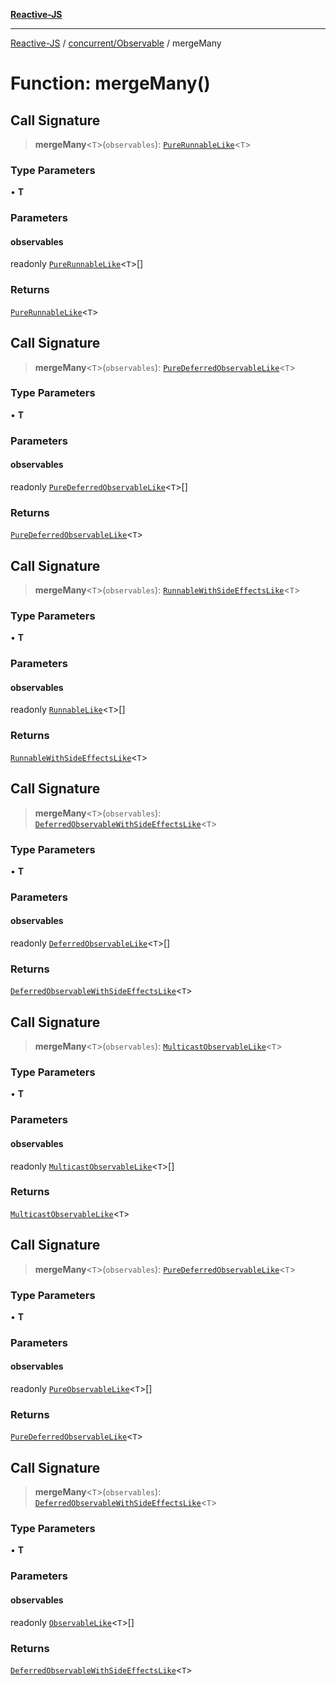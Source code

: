 [**Reactive-JS**](../../../README.md)

***

[Reactive-JS](../../../README.md) / [concurrent/Observable](../README.md) / mergeMany

# Function: mergeMany()

## Call Signature

> **mergeMany**\<`T`\>(`observables`): [`PureRunnableLike`](../../interfaces/PureRunnableLike.md)\<`T`\>

### Type Parameters

• **T**

### Parameters

#### observables

readonly [`PureRunnableLike`](../../interfaces/PureRunnableLike.md)\<`T`\>[]

### Returns

[`PureRunnableLike`](../../interfaces/PureRunnableLike.md)\<`T`\>

## Call Signature

> **mergeMany**\<`T`\>(`observables`): [`PureDeferredObservableLike`](../../interfaces/PureDeferredObservableLike.md)\<`T`\>

### Type Parameters

• **T**

### Parameters

#### observables

readonly [`PureDeferredObservableLike`](../../interfaces/PureDeferredObservableLike.md)\<`T`\>[]

### Returns

[`PureDeferredObservableLike`](../../interfaces/PureDeferredObservableLike.md)\<`T`\>

## Call Signature

> **mergeMany**\<`T`\>(`observables`): [`RunnableWithSideEffectsLike`](../../interfaces/RunnableWithSideEffectsLike.md)\<`T`\>

### Type Parameters

• **T**

### Parameters

#### observables

readonly [`RunnableLike`](../../interfaces/RunnableLike.md)\<`T`\>[]

### Returns

[`RunnableWithSideEffectsLike`](../../interfaces/RunnableWithSideEffectsLike.md)\<`T`\>

## Call Signature

> **mergeMany**\<`T`\>(`observables`): [`DeferredObservableWithSideEffectsLike`](../../interfaces/DeferredObservableWithSideEffectsLike.md)\<`T`\>

### Type Parameters

• **T**

### Parameters

#### observables

readonly [`DeferredObservableLike`](../../interfaces/DeferredObservableLike.md)\<`T`\>[]

### Returns

[`DeferredObservableWithSideEffectsLike`](../../interfaces/DeferredObservableWithSideEffectsLike.md)\<`T`\>

## Call Signature

> **mergeMany**\<`T`\>(`observables`): [`MulticastObservableLike`](../../interfaces/MulticastObservableLike.md)\<`T`\>

### Type Parameters

• **T**

### Parameters

#### observables

readonly [`MulticastObservableLike`](../../interfaces/MulticastObservableLike.md)\<`T`\>[]

### Returns

[`MulticastObservableLike`](../../interfaces/MulticastObservableLike.md)\<`T`\>

## Call Signature

> **mergeMany**\<`T`\>(`observables`): [`PureDeferredObservableLike`](../../interfaces/PureDeferredObservableLike.md)\<`T`\>

### Type Parameters

• **T**

### Parameters

#### observables

readonly [`PureObservableLike`](../../interfaces/PureObservableLike.md)\<`T`\>[]

### Returns

[`PureDeferredObservableLike`](../../interfaces/PureDeferredObservableLike.md)\<`T`\>

## Call Signature

> **mergeMany**\<`T`\>(`observables`): [`DeferredObservableWithSideEffectsLike`](../../interfaces/DeferredObservableWithSideEffectsLike.md)\<`T`\>

### Type Parameters

• **T**

### Parameters

#### observables

readonly [`ObservableLike`](../../interfaces/ObservableLike.md)\<`T`\>[]

### Returns

[`DeferredObservableWithSideEffectsLike`](../../interfaces/DeferredObservableWithSideEffectsLike.md)\<`T`\>
